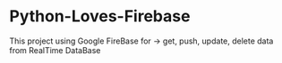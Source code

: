 # Python-Loves-Firebase
This project using Google FireBase for -> get, push, update, delete data from RealTime DataBase
